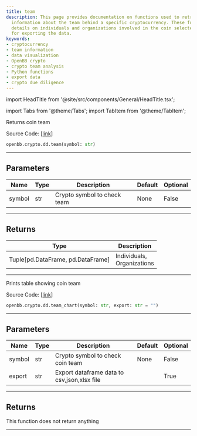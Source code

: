 ```yaml
---
title: team
description: This page provides documentation on functions used to retrieve and visualize
  information about the team behind a specific cryptocurrency. These functions provide
  details on individuals and organizations involved in the coin selected, with options
  for exporting the data.
keywords:
- cryptocurrency
- team information
- data visualization
- OpenBB crypto
- crypto team analysis
- Python functions
- export data
- crypto due diligence
---
```


import HeadTitle from '@site/src/components/General/HeadTitle.tsx';

<HeadTitle title="team - Dd - Crypto - Reference | OpenBB SDK Docs" />

import Tabs from '@theme/Tabs';
import TabItem from '@theme/TabItem';

<Tabs>
<TabItem value="model" label="Model" default>

Returns coin team

Source Code: [[link](https://github.com/OpenBB-finance/OpenBBTerminal/tree/main/openbb_terminal/cryptocurrency/due_diligence/messari_model.py#L419)]

```python
openbb.crypto.dd.team(symbol: str)
```

---

## Parameters

| Name | Type | Description | Default | Optional |
| ---- | ---- | ----------- | ------- | -------- |
| symbol | str | Crypto symbol to check team | None | False |


---

## Returns

| Type | Description |
| ---- | ----------- |
| Tuple[pd.DataFrame, pd.DataFrame] | Individuals,<br/>Organizations |
---

</TabItem>
<TabItem value="view" label="Chart">

Prints table showing coin team

Source Code: [[link](https://github.com/OpenBB-finance/OpenBBTerminal/tree/main/openbb_terminal/cryptocurrency/due_diligence/messari_view.py#L556)]

```python
openbb.crypto.dd.team_chart(symbol: str, export: str = "")
```

---

## Parameters

| Name | Type | Description | Default | Optional |
| ---- | ---- | ----------- | ------- | -------- |
| symbol | str | Crypto symbol to check coin team | None | False |
| export | str | Export dataframe data to csv,json,xlsx file |  | True |


---

## Returns

This function does not return anything

---

</TabItem>
</Tabs>
